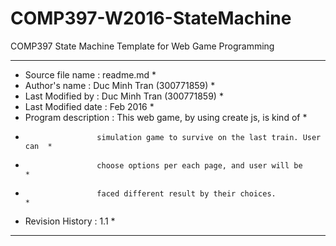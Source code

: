 # COMP397-W2016-StateMachine

COMP397 State Machine Template for Web Game Programming 

 *******************************************************************************
 * Source file name : readme.md                                                *
 * Author's name : Duc Minh Tran (300771859)                                   *
 * Last Modified by : Duc Minh Tran (300771859)                                *
 * Last Modified date : Feb 2016                                               *
 * Program description : This web game, by using create js, is kind of         *
 *                     simulation game to survive on the last train. User can  *
 *                     choose options per each page, and user will be          *
 *                     faced different result by their choices.                *
 * Revision History : 1.1                                                      *
 *******************************************************************************
 
 
 [Live game]: <http://comp397-assignment1-michael.azurewebsites.net>
 
